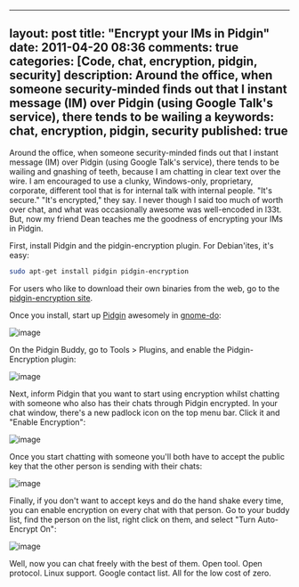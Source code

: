 
---
layout: post
title: "Encrypt your IMs in Pidgin"
date: 2011-04-20 08:36
comments: true
categories: [Code, chat, encryption, pidgin, security]
description: Around the office, when someone security-minded finds out that I instant message (IM) over Pidgin (using Google Talk's service), there tends to be wailing a
keywords: chat, encryption, pidgin, security
published: true
---

Around the office, when someone security-minded finds out that I instant message (IM) over Pidgin (using Google Talk's service), there tends to be wailing and gnashing of teeth, because I am chatting in clear text over the wire.  I am encouraged to use a clunky, Windows-only, proprietary, corporate, different tool that is for internal talk with internal people.  "It's secure."  "It's encrypted," they say.  I never though I said too much of worth over chat, and what was occasionally awesome was well-encoded in l33t.  But, now my friend Dean teaches me the goodness of encrypting your IMs in Pidgin.
<!--more-->

First, install Pidgin and the pidgin-encryption plugin.  For Debian'ites, it's easy:

```bash
sudo apt-get install pidgin pidgin-encryption
```

For users who like to download their own binaries from the web, go to the [pidgin-encryption site](http://pidgin-encrypt.sourceforge.net/).

Once you install, start up [Pidgin](http://www.pidgin.im/) awesomely in [gnome-do](http://do.davebsd.com/):

![image](https://lh4.googleusercontent.com/_mA-9kCcx0bs/Ta7_wER1voI/AAAAAAAAAB8/FupSAZdUz0c/s800/PidginGnomeDo.png)

On the Pidgin Buddy, go to Tools > Plugins, and enable the Pidgin-Encryption plugin:

![image](https://lh3.googleusercontent.com/_mA-9kCcx0bs/Ta7_wur-zRI/AAAAAAAAACI/160M7IL5Ajs/s800/PidginPlugin.png)

Next, inform Pidgin that you want to start using encryption whilst chatting with someone who also has their chats through Pidgin encrypted.  In your chat window, there's a new padlock icon on the top menu bar.  Click it and "Enable Encryption":

![image](https://lh6.googleusercontent.com/_mA-9kCcx0bs/Ta8R2IMyHNI/AAAAAAAAACs/RAAczsPJFkI/s800/PidginEnableEncryption.png)

Once you start chatting with someone you'll both have to accept the public key that the other person is sending with their chats:

![image](https://lh5.googleusercontent.com/_mA-9kCcx0bs/Ta8BbyPeIrI/AAAAAAAAACU/G9hf5dV0ObA/s800/PidginEncrypt.png)

Finally, if you don't want to accept keys and do the hand shake every time, you can enable encryption on every chat with that person.  Go to your buddy list, find the person on the list, right click on them, and select "Turn Auto-Encrypt On":

![image](https://lh6.googleusercontent.com/_mA-9kCcx0bs/Ta7_wMsvbKI/AAAAAAAAACA/dSIeOT7_QnI/s800/PidginAlwaysOn.png)

Well, now you can chat freely with the best of them.  Open tool.  Open protocol.  Linux support.  Google contact list.  All for the low cost of zero.

  
